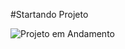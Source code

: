 #Startando Projeto

![Projeto em Andamento](https://w7.pngwing.com/pngs/699/397/png-transparent-computer-icons-progress-bar-symbol-miscellaneous-angle-text-thumbnail.png)
